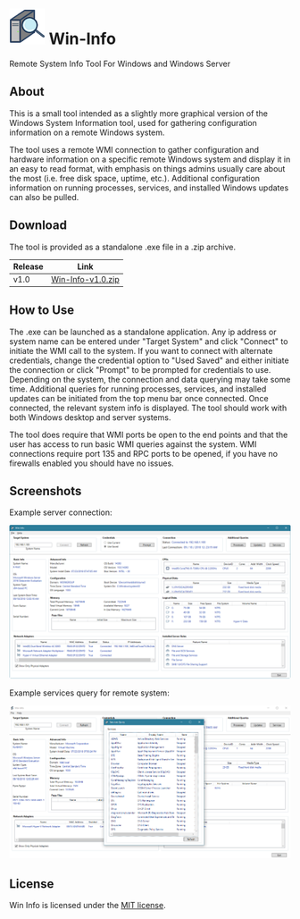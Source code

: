 # ![logo][] Win-Info
Remote System Info Tool For Windows and Windows Server

[logo]: https://github.com/KevOtt/Win-Info/blob/master/Assets/WinInfo64px.png?raw=true

## About

This is a small tool intended as a slightly more graphical version of the Windows System Information tool, used for gathering configuration information on a remote Windows system.

The tool uses a remote WMI connection to gather configuration and hardware information on a specific remote Windows system and display it in an easy to read format, with emphasis on things admins usually care about the most (i.e. free disk space, uptime, etc.).  Additional configuration information on running processes, services, and installed Windows updates can also be pulled.


## Download
The tool is provided as a standalone .exe file in a .zip archive.

|Release|Link                |
|-------|--------------------|
|v1.0   |[Win-Info-v1.0.zip][Win-Info-v1.0]|

[Win-Info-v1.0]: https://github.com/KevOtt/Win-Info/releases/download/v1.0/Win-Info.v1.0.zip

## How to Use

The .exe can be launched as a standalone application. Any ip address or system name can be entered under "Target System" and click "Connect" to initiate the WMI call to the system.  If you want to connect with alternate credentials, change the credential option to "Used Saved" and either initiate the connection or click "Prompt" to be prompted for credentials to use. Depending on the system, the connection and data querying may take some time. Additional queries for running processes, services, and installed updates can be initiated from the top menu bar once connected. Once connected, the relevant system info is displayed. The tool should work with both Windows desktop and server systems.

The tool does require that WMI ports be open to the end points and that the user has access to run basic WMI queries against the system. WMI connections require port 135 and RPC ports to be opened, if you have no firewalls enabled you should have no issues.

## Screenshots

Example server connection:
<p align="center">
  <img src="/docs/Screenshots/Screenshot1.png" width="900" title="Screenshot">
</p>

Example services query for remote system:
<p align="center">
  <img src="/docs/Screenshots/Screenshot3.png" width="900" title="Screenshot">
</p>

## License

Win Info is licensed under the [MIT license][].

[MIT license]: https://github.com/KevOtt/AD-Lab-Generator/blob/master/LICENSE